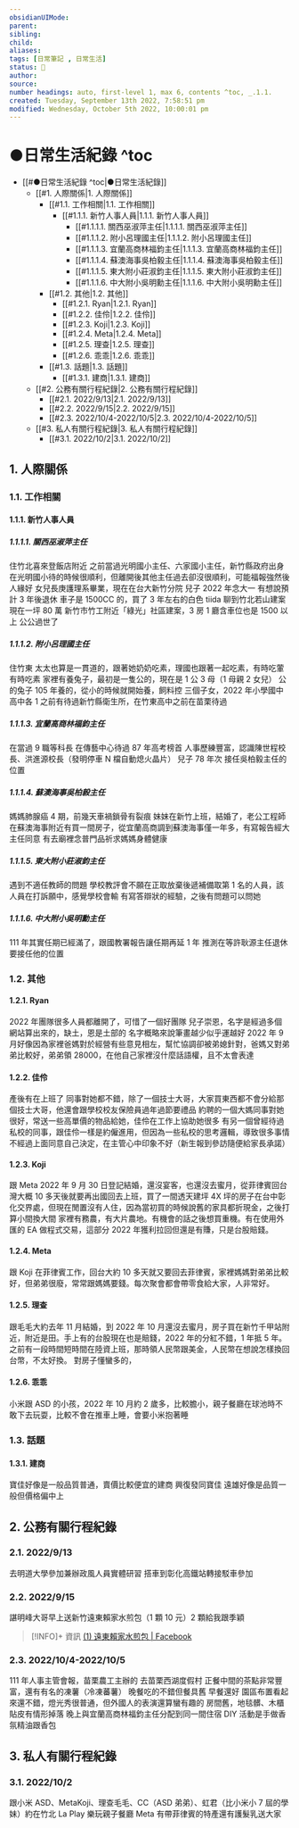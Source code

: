 ```yaml
---
obsidianUIMode: 
parent: 
sibling: 
child: 
aliases: 
tags: [日常筆記 , 日常生活]
status: 🌱
author: 
source: 
number headings: auto, first-level 1, max 6, contents ^toc, _.1.1.
created: Tuesday, September 13th 2022, 7:58:51 pm
modified: Wednesday, October 5th 2022, 10:00:01 pm
---
```

# ●日常生活紀錄 ^toc

- [[#●日常生活紀錄 ^toc|●日常生活紀錄]]
	- [[#1. 人際關係|1. 人際關係]]
		- [[#1.1. 工作相關|1.1. 工作相關]]
			- [[#1.1.1. 新竹人事人員|1.1.1. 新竹人事人員]]
				- [[#1.1.1.1. 關西巫淑萍主任|1.1.1.1. 關西巫淑萍主任]]
				- [[#1.1.1.2. 附小呂理國主任|1.1.1.2. 附小呂理國主任]]
				- [[#1.1.1.3. 宜蘭高商林福鈞主任|1.1.1.3. 宜蘭高商林福鈞主任]]
				- [[#1.1.1.4. 蘇澳海事吳柏毅主任|1.1.1.4. 蘇澳海事吳柏毅主任]]
				- [[#1.1.1.5. 東大附小莊淑鈞主任|1.1.1.5. 東大附小莊淑鈞主任]]
				- [[#1.1.1.6. 中大附小吳明勳主任|1.1.1.6. 中大附小吳明勳主任]]
		- [[#1.2. 其他|1.2. 其他]]
			- [[#1.2.1. Ryan|1.2.1. Ryan]]
			- [[#1.2.2. 佳伶|1.2.2. 佳伶]]
			- [[#1.2.3. Koji|1.2.3. Koji]]
			- [[#1.2.4. Meta|1.2.4. Meta]]
			- [[#1.2.5. 理查|1.2.5. 理查]]
			- [[#1.2.6. 乖乖|1.2.6. 乖乖]]
		- [[#1.3. 話題|1.3. 話題]]
			- [[#1.3.1. 建商|1.3.1. 建商]]
	- [[#2. 公務有關行程紀錄|2. 公務有關行程紀錄]]
		- [[#2.1. 2022/9/13|2.1. 2022/9/13]]
		- [[#2.2. 2022/9/15|2.2. 2022/9/15]]
		- [[#2.3. 2022/10/4-2022/10/5|2.3. 2022/10/4-2022/10/5]]
	- [[#3. 私人有關行程紀錄|3. 私人有關行程紀錄]]
		- [[#3.1. 2022/10/2|3.1. 2022/10/2]]

## 1. 人際關係
### 1.1. 工作相關
#### 1.1.1. 新竹人事人員
##### 1.1.1.1. 關西巫淑萍主任
住竹北喜來登飯店附近
之前當過光明國小主任、六家國小主任，新竹縣政府出身
在光明國小待的時候很順利，但離開後其他主任過去卻沒很順利，可能福報強然後人緣好
女兒長庚護理系畢業，現在在台大新竹分院
兒子 2022 年念大一
有想說預計 3 年後退休
車子是 1500CC 的，買了 3 年左右的白色 tiida
聊到竹北若山建案現在一坪 80 萬
新竹市竹工附近「綠光」社區建案，3 房 1 廳含車位也是 1500 以上
公公過世了

##### 1.1.1.2. 附小呂理國主任
住竹東
太太也算是一貫道的，跟著她奶奶吃素，理國也跟著一起吃素，有時吃葷有時吃素
家裡有養兔子，最初是一隻公的，現在是 1 公 3 母（1 母親 2 女兒）
公的兔子 105 年養的，從小的時候就開始養，飼料控
三個子女，2022 年小學國中高中各 1
之前有待過新竹縣衛生所，在竹東高中之前在苗栗待過

##### 1.1.1.3. 宜蘭高商林福鈞主任
在當過 9 職等科長
在傳藝中心待過
87 年高考榜首
人事歷練豐富，認識陳世程校長、洪進源校長（發明停車 N 檔自動熄火晶片）
兒子 78 年次
接任吳柏毅主任的位置

##### 1.1.1.4. 蘇澳海事吳柏毅主任
媽媽肺腺癌 4 期，前幾天車禍鎖骨有裂痕
妹妹在新竹上班，結婚了，老公工程師
在蘇澳海事附近有買一間房子，從宜蘭高商調到蘇澳海事僅一年多，有寫報告經大主任同意
有去廟裡念普門品祈求媽媽身體健康

##### 1.1.1.5. 東大附小莊淑鈞主任
遇到不適任教師的問題
學校教評會不願在正取放棄後遞補備取第 1 名的人員，該人員在打訴願中，感覺學校會輸
有寫答辯狀的經驗，之後有問題可以問她

##### 1.1.1.6. 中大附小吳明勳主任
111 年其實任期已經滿了，跟國教署報告讓任期再延 1 年
推測在等許耿源主任退休要接任他的位置



### 1.2. 其他
#### 1.2.1. Ryan
2022 年團隊很多人員都離開了，可惜了一個好團隊
兒子崇恩，名字是經過多個網站算出來的，缺土，恩是土部的
名字概略來說筆畫越少似乎運越好
2022 年 9 月好像因為家裡爸媽對於經營有些意見相左，幫忙協調卻被弟媳針對，爸媽又對弟弟比較好，弟弟領 28000，在他自己家裡沒什麼話語權，且不太會表達

#### 1.2.2. 佳伶
產後有在上班了
同事對她都不錯，除了一個技士大哥，大家買東西都不會分給那個技士大哥，他還會跟學校校友保險員過年過節要禮品
約聘的一個大媽同事對她很好，常送一些高單價的物品給她，佳伶在工作上協助她很多
有另一個曾經待過私校的同事，跟佳伶一樣是約僱進用，但因為一些私校的思考邏輯，導致很多事情不經過上面同意自己決定，在主管心中印象不好（新生報到參訪隨便給家長承諾）

#### 1.2.3. Koji
跟 Meta 2022 年 9 月 30 日登記結婚，還沒宴客，也還沒去蜜月，從菲律賓回台灣大概 10 多天後就要再出國回去上班，買了一間透天建坪 4X 坪的房子在台中彰化交界處，但現在閒置沒有人住，因為當初買的時候說舊的家具都折現金，之後打算小間換大間
家裡有務農，有大片農地。有機會的話之後想買重機。有在使用外匯的 EA 做程式交易，這部分 2022 年獲利拉回但還是有賺，只是台股賠錢。

#### 1.2.4. Meta
跟 Koji 在菲律賓工作，回台大約 10 多天就又要回去菲律賓，家裡媽媽對弟弟比較好，但弟弟很廢，常常跟媽媽要錢。每次聚會都會帶零食給大家，人非常好。

#### 1.2.5. 理查
跟毛毛大約去年 11 月結婚，到 2022 年 10 月還沒去蜜月，房子買在新竹千甲站附近，附近是田。手上有的台股現在也是賠錢，2022 年的分紅不錯，1 年抵 5 年。之前有一段時間短時間在陸資上班，那時領人民幣跟美金，人民幣在想說怎樣換回台幣，不太好換。
對房子懂蠻多的，

#### 1.2.6. 乖乖
小米跟 ASD 的小孩，2022 年 10 月約 2 歲多，比較膽小，親子餐廳在球池時不敢下去玩耍，比較不會在推車上睡，會要小米抱著睡

### 1.3. 話題
#### 1.3.1. 建商
寶佳好像是一般品質普通，賣價比較便宜的建商
興復發同寶佳
遠雄好像是品質一般但價格偏中上



## 2. 公務有關行程紀錄
### 2.1. 2022/9/13
去明道大學參加兼辦政風人員實體研習
搭車到彰化高鐵站轉接駁車參加

### 2.2. 2022/9/15
諶明峰大哥早上送新竹遠東賴家水煎包（1 顆 10 元）2 顆給我跟季穎
> [!INFO]+ 資訊
> [(1) 遠東賴家水煎包 | Facebook](https://www.facebook.com/KeelungLai/)


### 2.3. 2022/10/4-2022/10/5
111 年人事主管會報，苗栗農工主辦的
去苗栗西湖度假村
正餐中間的茶點非常豐富，還有有名的凍薯（冷凍蕃薯）
晚餐吃的不錯但餐具舊
早餐還好
園區布置看起來還不錯，燈光秀很普通，但外國人的表演還算蠻有趣的
房間舊，地毯髒、木櫃貼皮有情形掉落
晚上與宜蘭高商林福鈞主任分配到同一間住宿
DIY 活動是手做香氛精油跟香包


## 3. 私人有關行程紀錄

### 3.1. 2022/10/2
跟小米 ASD、MetaKoji、理查毛毛、CC（ASD 弟弟）、虹君（比小米小 7 屆的學妹）約在竹北 La Play 樂玩親子餐廳
Meta 有帶菲律賓的特產還有護髮乳送大家